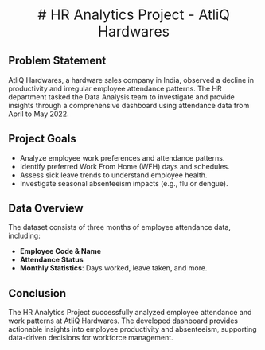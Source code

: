 <p align="center" style="font-size: 28px;">
  # HR Analytics Project - AtliQ Hardwares
</p>

## Problem Statement
AtliQ Hardwares, a hardware sales company in India, observed a decline in productivity and irregular employee attendance patterns. The HR department tasked the Data Analysis team to investigate and provide insights through a comprehensive dashboard using attendance data from April to May 2022.

## Project Goals
- Analyze employee work preferences and attendance patterns.
- Identify preferred Work From Home (WFH) days and schedules.
- Assess sick leave trends to understand employee health.
- Investigate seasonal absenteeism impacts (e.g., flu or dengue).

## Data Overview
The dataset consists of three months of employee attendance data, including:
- **Employee Code & Name**
- **Attendance Status**
- **Monthly Statistics**: Days worked, leave taken, and more.

## Conclusion
The HR Analytics Project successfully analyzed employee attendance and work patterns at AtliQ Hardwares. The developed dashboard provides actionable insights into employee productivity and absenteeism, supporting data-driven decisions for workforce management.
